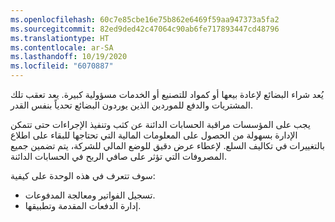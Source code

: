 ```yaml
---
ms.openlocfilehash: 60c7e85cbe16e75b862e6469f59aa947373a5fa2
ms.sourcegitcommit: 82ed9ded42c47064c90ab6fe717893447cd48796
ms.translationtype: HT
ms.contentlocale: ar-SA
ms.lasthandoff: 10/19/2020
ms.locfileid: "6070887"
---
```

يُعد شراء البضائع لإعادة بيعها أو كمواد للتصنيع أو الخدمات مسؤولية كبيرة. يعد تعقب تلك المشتريات والدفع للموردين الذين يوردون البضائع تحدياً بنفس القدر.

يجب على المؤسسات مراقبة الحسابات الدائنة عن كثب وتنفيذ الإجراءات حتى تتمكن الإدارة بسهولة من الحصول على المعلومات المالية التي تحتاجها للبقاء على اطلاع بالتغييرات في تكاليف السلع. لإعطاء عرض دقيق للوضع المالي للشركة، يتم تضمين جميع المصروفات التي تؤثر على صافي الربح في الحسابات الدائنة.


سوف تتعرف في هذه الوحدة على كيفية:

- تسجيل الفواتير ومعالجة المدفوعات. 
- إدارة الدفعات المقدمة وتطبيقها.
